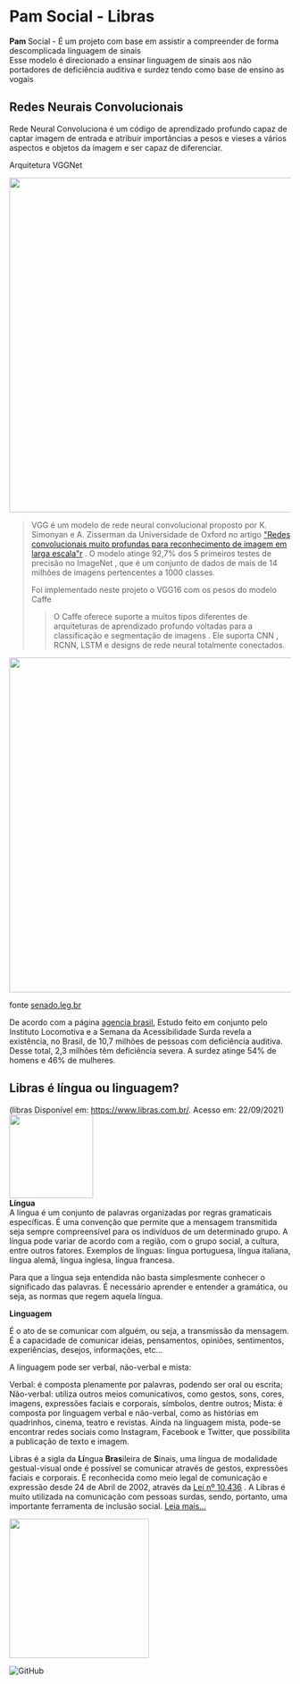 # Pam Social -  Libras
<strong>Pam </strong>Social - É um projeto com base em  assistir a compreender  de forma descomplicada linguagem de sinais                          
Esse modelo é direcionado a ensinar  linguagem de sinais aos não  portadores de deficiência auditiva e  surdez tendo como base de ensino as vogais

## Redes Neurais Convolucionais

     
Rede Neural Convoluciona é um código de aprendizado profundo capaz de captar imagem de entrada e atribuir importâncias a pesos e vieses a vários aspectos e objetos da imagem e ser capaz de diferenciar.

Arquitetura VGGNet

 <img src="https://neurohive.io/wp-content/uploads/2018/11/vgg16-1-e1542731207177.png" width="600"/>
 
 > VGG é um modelo de rede neural convolucional proposto por K. Simonyan e A. Zisserman da Universidade de Oxford no artigo ["Redes convolucionais muito profundas para reconhecimento de imagem em larga escala"r](https://arxiv.org/abs/1409.1556)    . O modelo atinge 92,7% dos 5 primeiros testes de precisão no ImageNet  , que é um conjunto de dados de mais de 14 milhões de imagens pertencentes a 1000 classes.
 > 
 > Foi implementado neste projeto o VGG16 com os pesos do modelo Caffe
 > > O Caffe oferece suporte a muitos tipos diferentes de arquiteturas de aprendizado profundo voltadas para a classificação e segmentação de imagens . Ele suporta CNN , RCNN, LSTM e designs de rede neural totalmente conectados.

 
 
 <img src="https://www12.senado.leg.br/noticias/especiais/especial-cidadania/baixo-alcance-da-lingua-de-sinais-leva-surdos-ao-isolamento/imagem_3_09/@@images/imagem" width="600"/>
 
 fonte [senado.leg.br](https://www12.senado.leg.br/noticias/especiais/especial-cidadania/baixo-alcance-da-lingua-de-sinais-leva-surdos-ao-isolamento)   
 
 
 De acordo com a página [agencia brasil](https://agenciabrasil.ebc.com.br/geral/noticia/2019-10/brasil-tem-107-milhoes-de-deficientes-auditivos-diz-estudo), Estudo feito em conjunto pelo Instituto Locomotiva e a Semana da Acessibilidade Surda revela a existência, no Brasil, de 10,7 milhões de pessoas com deficiência auditiva. Desse total, 2,3 milhões têm deficiência severa. A surdez atinge 54% de homens e 46% de mulheres.
 
 
 ## Libras é língua ou linguagem?
(libras  Disponível em: <https://www.libras.com.br/>. Acesso em: 22/09/2021)       
 <img src="https://www.gov.br/mdh/pt-br/ondh/centrais-de-conteudo/imagens/libras.png/@@images/image" width="150"/>              
 <strong>Língua </strong>             
A língua é um conjunto de palavras organizadas por regras gramaticais específicas. É uma convenção que permite que a mensagem transmitida seja sempre compreensível para os indivíduos de um determinado grupo. A língua pode variar de acordo com a região, com o grupo social, a cultura, entre outros fatores.
Exemplos de línguas: língua portuguesa, língua italiana, língua alemã, língua inglesa, língua francesa.     

Para que a língua seja entendida não basta simplesmente conhecer o significado das palavras. É necessário aprender e entender a gramática, ou seja, as normas que regem aquela língua.

<strong>Linguagem </strong>        

É o ato de se comunicar com alguém, ou seja, a transmissão da mensagem. É a capacidade de comunicar ideias, pensamentos, opiniões, sentimentos, experiências, desejos, informações, etc...

A linguagem pode ser verbal, não-verbal e mista:

Verbal: é composta plenamente por palavras, podendo ser oral ou escrita;
Não-verbal: utiliza outros meios comunicativos, como gestos, sons, cores, imagens, expressões faciais e corporais, símbolos, dentre outros;
Mista: é composta por linguagem verbal e não-verbal, como as histórias em quadrinhos, cinema, teatro e revistas. Ainda na linguagem mista, pode-se encontrar redes sociais como Instagram, Facebook e Twitter, que possibilita a publicação de texto e imagem.
 
   
 

 Libras é a sigla da <strong>Lí</strong>ngua <strong>Bras</strong>ileira de <strong>S</strong>inais, uma língua de modalidade gestual-visual onde é possível se comunicar através de gestos, expressões faciais e corporais. É reconhecida como meio legal de comunicação e expressão desde 24 de Abril de 2002, através da   [Lei nº 10.436](https://www.libras.com.br/lei-10436-de-2002)   . A Libras é muito utilizada na comunicação com pessoas surdas, sendo, portanto, uma importante ferramenta de inclusão social.  [Leia mais...](https://www.libras.com.br/o-que-significa-libras)  

   <img src="https://www.libras.com.br/images/artigos/alfabeto-manual/alfabeto-manual.png" width="250"/>
 
 ![GitHub](https://img.shields.io/badge/python-3.9-blue)
 
